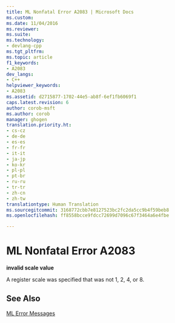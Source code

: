 ```yaml
---
title: ML Nonfatal Error A2083 | Microsoft Docs
ms.custom: 
ms.date: 11/04/2016
ms.reviewer: 
ms.suite: 
ms.technology:
- devlang-cpp
ms.tgt_pltfrm: 
ms.topic: article
f1_keywords:
- A2083
dev_langs:
- C++
helpviewer_keywords:
- A2083
ms.assetid: d2715877-1702-44e5-ab8f-6ef1fb6069f1
caps.latest.revision: 6
author: corob-msft
ms.author: corob
manager: ghogen
translation.priority.ht:
- cs-cz
- de-de
- es-es
- fr-fr
- it-it
- ja-jp
- ko-kr
- pl-pl
- pt-br
- ru-ru
- tr-tr
- zh-cn
- zh-tw
translationtype: Human Translation
ms.sourcegitcommit: 3168772cbb7e8127523bc2fc2da5cc9b4f59beb8
ms.openlocfilehash: ff8558bcce9fdcc72699d7096c67f3464a6e4fbe

---
```

# ML Nonfatal Error A2083
**invalid scale value**  
  
 A register scale was specified that was not 1, 2, 4, or 8.  
  
## See Also  
 [ML Error Messages](../../assembler/masm/ml-error-messages.md)


<!--HONumber=Jan17_HO2-->


